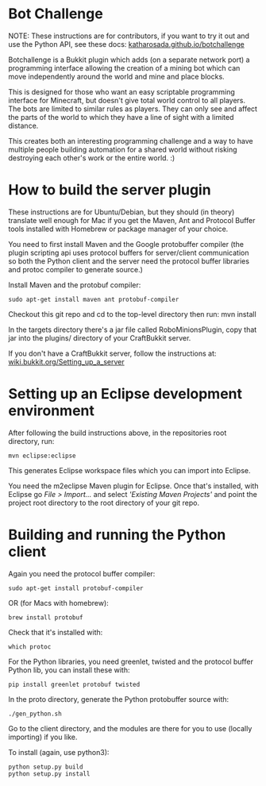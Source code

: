 Bot Challenge
=============

NOTE: These instructions are for contributors, if you want to try it out and use the
Python API, see these docs:
[katharosada.github.io/botchallenge](http://katharosada.github.io/botchallenge)

Botchallenge is a Bukkit plugin which adds (on a separate network port) a programming
interface allowing the creation of a mining bot which can move independently around the
world and mine and place blocks.

This is designed for those who want an easy scriptable programming interface
for Minecraft, but doesn't give total world control to all players. The bots
are limited to similar rules as players. They can only see and affect the parts
of the world to which they have a line of sight with a limited distance.

This creates both an interesting programming challenge and a way to have
multiple people building automation for a shared world without risking
destroying each other's work or the entire world. :)

How to build the server plugin
==============================

These instructions are for Ubuntu/Debian, but they should (in theory) translate
well enough for Mac if you get the Maven, Ant and Protocol Buffer tools
installed with Homebrew or package manager of your choice.

You need to first install Maven and the Google protobuffer compiler (the plugin
scripting api uses protocol buffers for server/client communication so both the
Python client and the server need the protocol buffer libraries and protoc
compiler to generate source.)

Install Maven and the protobuf compiler:
```
sudo apt-get install maven ant protobuf-compiler
```


Checkout this git repo and cd to the top-level directory then run:
mvn install

In the targets directory there's a jar file called RoboMinionsPlugin, copy that
jar into the plugins/ directory of your CraftBukkit server.

If you don't have a CraftBukkit server, follow the instructions at:
[wiki.bukkit.org/Setting_up_a_server](http://wiki.bukkit.org/Setting_up_a_server)


Setting up an Eclipse development environment
=============================================

After following the build instructions above, in the repositories root directory, run:
```
mvn eclipse:eclipse 
```

This generates Eclipse workspace files which you can import into Eclipse.

You need the m2eclipse Maven plugin for Eclipse. Once that's installed, with
Eclipse go _File > Import..._ and select _'Existing Maven Projects'_ and point the
project root directory to the root directory of your git repo.


Building and running the Python client
======================================

Again you need the protocol buffer compiler:
```
sudo apt-get install protobuf-compiler
```

OR (for Macs with homebrew):
```
brew install protobuf
```

Check that it's installed with:
```
which protoc
```

For the Python libraries, you need greenlet, twisted and the protocol buffer
Python lib, you can install these with:
```
pip install greenlet protobuf twisted
```

In the proto directory, generate the Python protobuffer source with:
```
./gen_python.sh
```

Go to the client directory, and the modules are there for you to use (locally importing) if you like.

To install (again, use python3):
```
python setup.py build
python setup.py install
```

